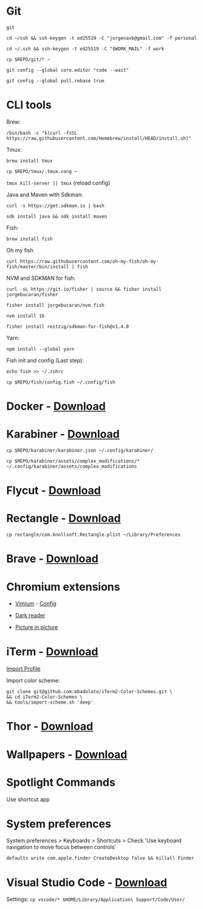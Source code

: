 # Git

`git`

`cd ~/ssh && ssh-keygen -t ed25519 -C "jorgenavb@gmail.com" -f personal`

`cd ~/.ssh && ssh-keygen -t ed25519 -C "$WORK_MAIL" -f work`

`cp $REPO/git/* ~`

`git config --global core.editor "code --wait"`

`git config --global pull.rebase true`

# CLI tools

Brew: 

`/bin/bash -c "$(curl -fsSL https://raw.githubusercontent.com/Homebrew/install/HEAD/install.sh)"`

Tmux:

`brew install tmux`

`cp $REPO/tmux/.tmux.cong ~`

`tmux kill-server || tmux` (reload config)

Java and Maven with Sdkman:

`curl -s https://get.sdkman.io | bash`

`sdk install java && sdk install maven`

Fish:
    
`brew install fish`


Oh my fish

`curl https://raw.githubusercontent.com/oh-my-fish/oh-my-fish/master/bin/install | fish`

NVM and SDKMAN for fish:

`curl -sL https://git.io/fisher | source && fisher install jorgebucaran/fisher`

`fisher install jorgebucaran/nvm.fish`

`nvm install 16`

`fisher install reitzig/sdkman-for-fish@v1.4.0`

Yarn:

`npm install --global yarn`

Fish init and config (Last step):

`echo fish >> ~/.zshrc`

`cp $REPO/fish/config.fish ~/.config/fish`


# Docker - [Download](https://docs.docker.com/desktop/mac/install/)

# Karabiner - [Download](https://karabiner-elements.pqrs.org/)

`cp $REPO/karabiner/karabiner.json ~/.config/karabiner/`

`cp $REPO/karabiner/assets/complex_modifications/* ~/.config/karabiner/assets/complex_modifications`


# Flycut - [Download](https://github.com/TermiT/Flycut/releases)


# Rectangle - [Download](https://rectangleapp.com/)

`cp rectangle/com.knollsoft.Rectangle.plist ~/Library/Preferences`


# Brave - [Download](https://brave.com/es/)


# Chromium extensions

- [Vimium](https://chrome.google.com/webstore/detail/vimium/dbepggeogbaibhgnhhndojpepiihcmeb) - [Config](./vimium/vimium)

- [Dark reader](https://chrome.google.com/webstore/detail/dark-reader/eimadpbcbfnmbkopoojfekhnkhdbieeh?hl=es)

- [Picture in picture](https://chrome.google.com/webstore/detail/picture-in-picture-extens/hkgfoiooedgoejojocmhlaklaeopbecg)


# iTerm - [Download](https://iterm2.com/downloads.html)

[Import Profile](./iterm2/jorge.json)

Import color scheme:

```
git clone git@github.com:mbadolato/iTerm2-Color-Schemes.git \
&& cd iTerm2-Color-Schemes \
&& tools/import-scheme.sh 'deep'
```

# Thor - [Download](https://apps.apple.com/cn/app/thor/id1120999687?l=en&mt=12)

# Wallpapers - [Download](https://mega.nz/#!9Usk2R5R!KmEUa5xu8dLtkppsSeG0JC61PgrH67ObJ4h0KwKLzTU)


# Spotlight Commands

Use shortcut app

# System preferences
System preferences > Keyboards > Shortcuts > Check 'Use keyboard navigation to move focus between controls'

`defaults write com.apple.finder CreateDesktop false && killall Finder`








# Visual Studio Code - [Download](https://code.visualstudio.com/download)

Settings: 
`cp vscode/* $HOME/Library/Application\ Support/Code/User/`
